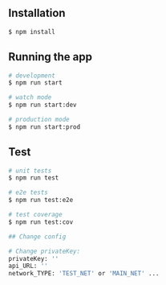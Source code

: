 
## Installation

```bash
$ npm install
```

## Running the app

```bash
# development
$ npm run start

# watch mode
$ npm run start:dev

# production mode
$ npm run start:prod
```

## Test

```bash
# unit tests
$ npm run test

# e2e tests
$ npm run test:e2e

# test coverage
$ npm run test:cov
```

```bash
## Change config

# Change privateKey:
privateKey: ''
api_URL: ''
network_TYPE: 'TEST_NET' or 'MAIN_NET' ...
```
